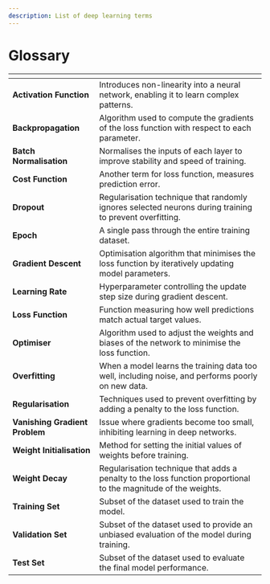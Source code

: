 ```yaml
---
description: List of deep learning terms
---
```


# Glossary

<table data-view="cards"><thead><tr><th></th><th></th></tr></thead><tbody><tr><td><strong>Activation Function</strong></td><td>Introduces non-linearity into a neural network, enabling it to learn complex patterns.</td></tr><tr><td><strong>Backpropagation</strong></td><td>Algorithm used to compute the gradients of the loss function with respect to each parameter.</td></tr><tr><td><strong>Batch Normalisation</strong></td><td>Normalises the inputs of each layer to improve stability and speed of training.</td></tr><tr><td><strong>Cost Function</strong></td><td>Another term for loss function, measures prediction error.</td></tr><tr><td><strong>Dropout</strong></td><td>Regularisation technique that randomly ignores selected neurons during training to prevent overfitting.</td></tr><tr><td><strong>Epoch</strong></td><td>A single pass through the entire training dataset.</td></tr><tr><td><strong>Gradient Descent</strong></td><td>Optimisation algorithm that minimises the loss function by iteratively updating model parameters.</td></tr><tr><td><strong>Learning Rate</strong></td><td>Hyperparameter controlling the update step size during gradient descent.</td></tr><tr><td><strong>Loss Function</strong></td><td>Function measuring how well predictions match actual target values.</td></tr><tr><td><strong>Optimiser</strong></td><td>Algorithm used to adjust the weights and biases of the network to minimise the loss function.</td></tr><tr><td><strong>Overfitting</strong></td><td>When a model learns the training data too well, including noise, and performs poorly on new data.</td></tr><tr><td><strong>Regularisation</strong></td><td>Techniques used to prevent overfitting by adding a penalty to the loss function.</td></tr><tr><td><strong>Vanishing Gradient Problem</strong></td><td>Issue where gradients become too small, inhibiting learning in deep networks.</td></tr><tr><td><strong>Weight Initialisation</strong></td><td>Method for setting the initial values of weights before training.</td></tr><tr><td><strong>Weight Decay</strong></td><td>Regularisation technique that adds a penalty to the loss function proportional to the magnitude of the weights.</td></tr><tr><td><strong>Training Set</strong></td><td>Subset of the dataset used to train the model.</td></tr><tr><td><strong>Validation Set</strong></td><td>Subset of the dataset used to provide an unbiased evaluation of the model during training.</td></tr><tr><td><strong>Test Set</strong></td><td>Subset of the dataset used to evaluate the final model performance.</td></tr></tbody></table>

